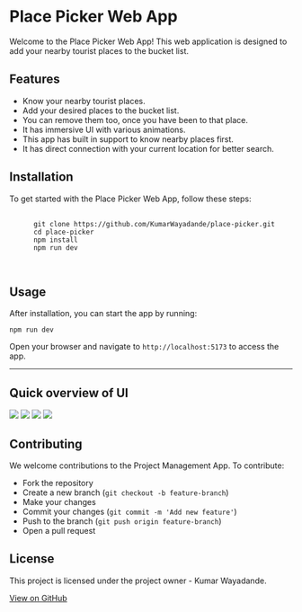  <h1>Place Picker Web App</h1>
  <p>Welcome to the Place Picker Web App! This web application is designed to add your nearby tourist places to the bucket list.</p>
  
  <h2 id="features">Features</h2>
  <ul>
  <li>Know your nearby tourist places.</li>
  <li>Add your desired places to the bucket list.</li>
  <li>You can remove them too, once you have been to that place. </li>
  <li>It has immersive UI with various animations.</li>
  <li>This app has built in support to know nearby places first.</li>
  <li>It has direct connection with your current location for better search.</li>
  </ul>
  
  <h2 id="installation">Installation</h2>
  <p>To get started with the Place Picker Web App, follow these steps:</p>
  <pre>
    <code>
      git clone https://github.com/KumarWayadande/place-picker.git
      cd place-picker
      npm install
      npm run dev
    </code>
  </pre>
  
  <h2 id="usage">Usage</h2>
  <p>After installation, you can start the app by running:</p>
  <pre><code>npm run dev</code></pre>
  <p>Open your browser and navigate to <code>http://localhost:5173</code> to access the app.</p>

<hr />

<h2>Quick overview of UI</h2>
<img src="https://github.com/KumarWayadande/place-picker/assets/109848479/68b5fa61-2d79-45da-80e8-b0674fab0cb2" />
<img src="https://github.com/KumarWayadande/place-picker/assets/109848479/f98fbdd9-1048-4874-8780-f13626248bf3" />
<img src="https://github.com/KumarWayadande/place-picker/assets/109848479/b194b674-001f-40c9-aed6-80bf3cdcbc0f" />
<img src="https://github.com/KumarWayadande/place-picker/assets/109848479/855b0a21-d2ed-4bdb-a43e-01ed2bce4dee" />
  
  <h2 id="contributing">Contributing</h2>
  <p>We welcome contributions to the Project Management App. To contribute:</p>
  <ul>
  <li>Fork the repository</li>
  <li>Create a new branch (<code>git checkout -b feature-branch</code>)</li>
  <li>Make your changes</li>
  <li>Commit your changes (<code>git commit -m 'Add new feature'</code>)</li>
  <li>Push to the branch (<code>git push origin feature-branch</code>)</li>
  <li>Open a pull request</li>
  </ul>
  
  <h2 id="license">License</h2>
  <p>This project is licensed under the project owner - Kumar Wayadande.</p>
  
  <a href="https://github.com/KumarWayadande/project-management-app.git" class="button">View on GitHub</a>
  

